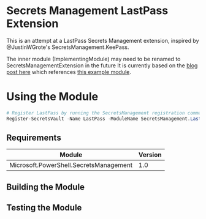 # Secrets Management LastPass Extension

This is an attempt at a LastPass Secrets Management extension, inspired by @JustinWGrote's SecretsManagement.KeePass.

The inner module (ImplementingModule) may need to be renamed to SecretsManagementExtension in the future
It is currently based on the [blog post here](https://devblogs.microsoft.com/powershell/secrets-management-module-vault-extensions/) which references [this example module](https://github.com/PowerShell/Modules/tree/master/Samples/VaultExtension/Modules/ScriptLocalVault).

# Using the Module

```PowerShell
# Register LastPass by running the SecretsManagement registration command
Register-SecretsVault -Name LastPass -ModuleName SecretsManagement.LastPass
```

## Requirements
| Module                                 | Version |
| -------------------------------------- | ------- |
| Microsoft.PowerShell.SecretsManagement |     1.0 |

## Building the Module

## Testing the Module